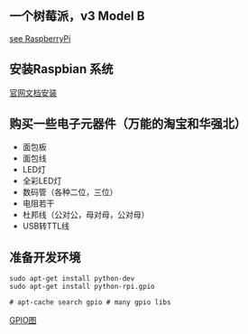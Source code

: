 

## 一个树莓派，v3 Model B

[see RaspberryPi](./docs/PI.jpg)

## 安装Raspbian 系统

[官网文档安装](https://www.raspberrypi.org/downloads/raspbian/)

## 购买一些电子元器件（万能的淘宝和华强北）

- 面包板
- 面包线
- LED灯
- 全彩LED灯
- 数码管（各种二位，三位）
- 电阻若干
- 杜邦线（公对公，母对母，公对母）
- USB转TTL线

## 准备开发环境

```
sudo apt-get install python-dev
sudo apt-get install python-rpi.gpio

# apt-cache search gpio # many gpio libs

```

[GPIO图](./docs/GPIO.jpg)

